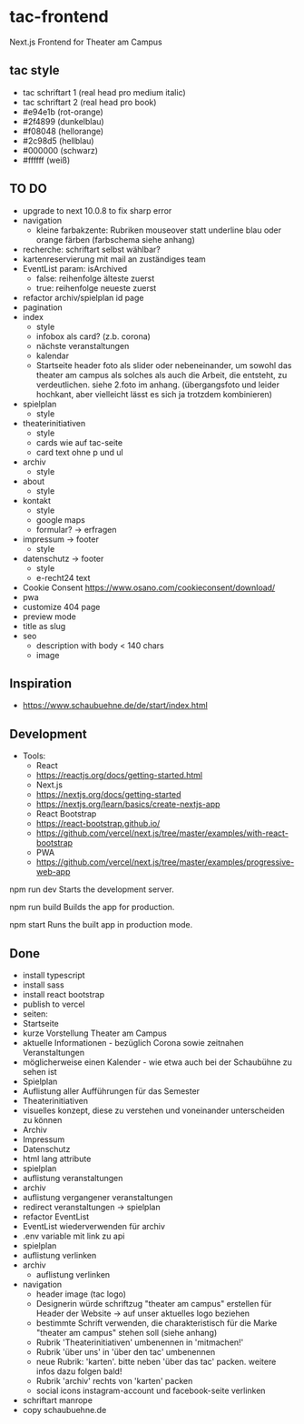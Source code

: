 # tac-frontend
Next.js Frontend for Theater am Campus

## tac style
- tac schriftart 1  (real head pro medium italic)
- tac schriftart 2  (real head pro book)
- #e94e1b (rot-orange)
- #2f4899 (dunkelblau)
- #f08048 (hellorange)
- #2c98d5 (hellblau)
- #000000 (schwarz)
- #ffffff (weiß)

## TO DO
- upgrade to next 10.0.8 to fix sharp error
- navigation
  - kleine farbakzente: Rubriken mouseover statt underline blau oder orange färben (farbschema siehe anhang)
- recherche: schriftart selbst wählbar?
- kartenreservierung mit mail an zuständiges team
- EventList param: isArchived
  - false: reihenfolge älteste zuerst
  - true: reihenfolge neueste zuerst
- refactor archiv/spielplan id page
- pagination
- index
  - style
  - infobox als card? (z.b. corona)
  - nächste veranstaltungen
  - kalendar
  - Startseite header foto als slider oder nebeneinander, um sowohl das theater am campus als solches als auch die Arbeit, die entsteht, zu verdeutlichen. siehe 2.foto im anhang. (übergangsfoto und leider hochkant, aber vielleicht lässt es sich ja trotzdem kombinieren)
- spielplan
  - style 
- theaterinitiativen
  - style
  - cards wie auf tac-seite
  - card text ohne p und ul
- archiv
  - style 
- about
  - style
- kontakt
  - style 
  - google maps
  - formular? -> erfragen 
- impressum -> footer
  - style 
- datenschutz -> footer
  - style 
  - e-recht24 text
- Cookie Consent https://www.osano.com/cookieconsent/download/
- pwa 
- customize 404 page
- preview mode
- title as slug
- seo
  - description with body < 140 chars
  - image

## Inspiration
- https://www.schaubuehne.de/de/start/index.html

## Development
- Tools:
  - React
   - https://reactjs.org/docs/getting-started.html
  - Next.js
   - https://nextjs.org/docs/getting-started
   - https://nextjs.org/learn/basics/create-nextjs-app
  - React Bootstrap
   - https://react-bootstrap.github.io/
   - https://github.com/vercel/next.js/tree/master/examples/with-react-bootstrap
  - PWA 
   - https://github.com/vercel/next.js/tree/master/examples/progressive-web-app

npm run dev
Starts the development server.

npm run build
Builds the app for production.

npm start
Runs the built app in production mode.

## Done
- install typescript
- install sass
- install react bootstrap
- publish to vercel
- seiten:
 - Startseite
  - kurze Vorstellung Theater am Campus
  - aktuelle Informationen - bezüglich Corona sowie zeitnahen Veranstaltungen
  - möglicherweise einen Kalender - wie etwa auch bei der Schaubühne zu sehen ist
 - Spielplan
  - Auflistung aller Aufführungen für das Semester
 - Theaterinitiativen
  - visuelles konzept, diese zu verstehen und voneinander unterscheiden zu können  
 - Archiv
 - Impressum
 - Datenschutz
- html lang attribute
- spielplan
 - auflistung veranstaltungen
- archiv
 - auflistung vergangener veranstaltungen
- redirect veranstaltungen -> spielplan
- refactor EventList
- EventList wiederverwenden für archiv
- .env variable mit link zu api
- spielplan
 - auflistung verlinken
- archiv
  - auflistung verlinken
- navigation
  - header image (tac logo)  
  - Designerin würde schriftzug "theater am campus" erstellen für Header der Website -> auf unser aktuelles logo beziehen
  - bestimmte Schrift verwenden, die charakteristisch für die Marke "theater am campus" stehen soll (siehe anhang)
  - Rubrik 'Theaterinitiativen' umbenennen in 'mitmachen!'
  - Rubrik 'über uns' in 'über den tac' umbenennen
  - neue Rubrik: 'karten'. bitte neben 'über das tac' packen. weitere infos dazu folgen bald!
  - Rubrik 'archiv' rechts von 'karten' packen
  - social icons instagram-account und facebook-seite verlinken
- schriftart manrope
- copy schaubuehne.de